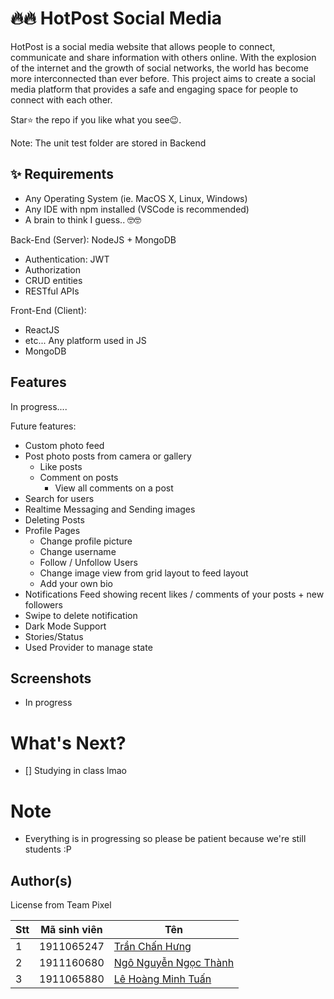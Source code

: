 # 🔥🔥 HotPost Social Media

HotPost is a social media website that allows people to connect, communicate and share information with others online. With the explosion of the internet and the growth of social networks, the world has become more interconnected than ever before. This project aims to create a social media platform that provides a safe and engaging space for people to connect with each other.

Star⭐ the repo if you like what you see😉.

Note: The unit test folder are stored in Backend

## ✨ Requirements

- Any Operating System (ie. MacOS X, Linux, Windows)
- Any IDE with npm installed (VSCode is recommended)
- A brain to think I guess.. 🤓🤓

Back-End (Server): NodeJS + MongoDB

- Authentication: JWT
- Authorization
- CRUD entities
- RESTful APIs

Front-End (Client):

- ReactJS
- etc... Any platform used in JS
- MongoDB 

## Features

In progress....

Future features:

- Custom photo feed
- Post photo posts from camera or gallery
  - Like posts
  - Comment on posts
    - View all comments on a post
- Search for users
- Realtime Messaging and Sending images
- Deleting Posts
- Profile Pages
  - Change profile picture
  - Change username
  - Follow / Unfollow Users
  - Change image view from grid layout to feed layout
  - Add your own bio
- Notifications Feed showing recent likes / comments of your posts + new followers
- Swipe to delete notification
- Dark Mode Support
- Stories/Status
- Used Provider to manage state

## Screenshots

- In progress

# What's Next?

- [] Studying in class lmao

# Note

- Everything is in progressing so please be patient because we're still students :P

## Author(s)

License from Team Pixel

| Stt | Mã sinh viên | Tên                                                               |
| --- | ------------ | ----------------------------------------------------------------- |
| 1   | 1911065247   | [Trần Chấn Hưng](https://www.facebook.com/chanhung.ninzy/)        |
| 2   | 1911160680   | [Ngô Nguyễn Ngọc Thành](https://www.facebook.com/dong.ngo.77770/) |
| 3   | 1911065880   | [Lê Hoàng Minh Tuấn](https://www.facebook.com/cuabequyen/)        |
